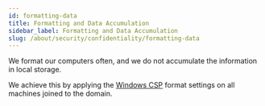 ```yaml
---
id: formatting-data
title: Formatting and Data Accumulation
sidebar_label: Formatting and Data Accumulation
slug: /about/security/confidentiality/formatting-data
---
```


We format our computers often,
and we do not accumulate the information
in local storage.

We achieve this
by applying the
[Windows CSP](https://docs.microsoft.com/en-us/windows/client-management/mdm/configuration-service-provider-reference)
format settings
on all machines joined to the domain.
